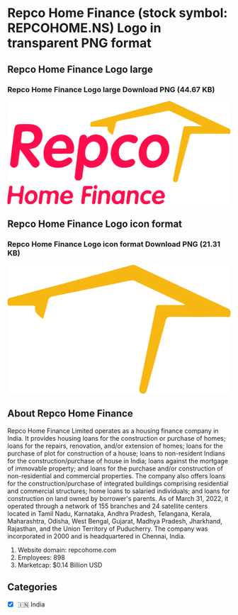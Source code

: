 # Repco Home Finance (stock symbol: REPCOHOME.NS) Logo in transparent PNG format

## Repco Home Finance Logo large

### Repco Home Finance Logo large Download PNG (44.67 KB)

![Repco Home Finance Logo large Download PNG (44.67 KB)](/img/orig/REPCOHOME.NS_BIG-2aebdce1.png)

## Repco Home Finance Logo icon format

### Repco Home Finance Logo icon format Download PNG (21.31 KB)

![Repco Home Finance Logo icon format Download PNG (21.31 KB)](/img/orig/REPCOHOME.NS-483b6f48.png)

## About Repco Home Finance

Repco Home Finance Limited operates as a housing finance company in India. It provides housing loans for the construction or purchase of homes; loans for the repairs, renovation, and/or extension of homes; loans for the purchase of plot for construction of a house; loans to non-resident Indians for the construction/purchase of house in India; loans against the mortgage of immovable property; and loans for the purchase and/or construction of non-residential and commercial properties. The company also offers loans for the construction/purchase of integrated buildings comprising residential and commercial structures; home loans to salaried individuals; and loans for construction on land owned by borrower's parents. As of March 31, 2022, it operated through a network of 155 branches and 24 satellite centers located in Tamil Nadu, Karnataka, Andhra Pradesh, Telangana, Kerala, Maharashtra, Odisha, West Bengal, Gujarat, Madhya Pradesh, Jharkhand, Rajasthan, and the Union Territory of Puducherry. The company was incorporated in 2000 and is headquartered in Chennai, India.

1. Website domain: repcohome.com
2. Employees: 898
3. Marketcap: $0.14 Billion USD


## Categories
- [x] 🇮🇳 India
